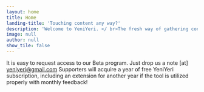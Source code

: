```yaml
---
layout: home
title: Home
landing-title: 'Touching content any way?'
description: 'Welcome to YeniYeri. </ br>The fresh way of gathering content.'
image: null
author: null
show_tile: false
---
```


It is easy to request access to our Beta program. Just drop us a note [at] yeniyeri@gmail.com Supporters will acquire a year of free YeniYeri subscription, including an extension for another year if the tool is utilized properly with monthly feedback!
